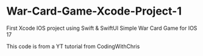 # War-Card-Game-Xcode-Project-1
First Xcode IOS project using Swift &amp; SwiftUI
Simple War Card Game for IOS 17

This code is from a YT tutorial from CodingWithChris
